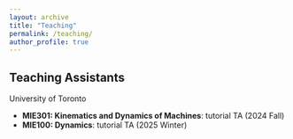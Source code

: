```yaml
---
layout: archive
title: "Teaching"
permalink: /teaching/
author_profile: true
---
```


## Teaching Assistants 
University of Toronto 
- <b>MIE301: Kinematics and Dynamics of Machines</b>: tutorial TA (2024 Fall)
- <b>MIE100: Dynamics</b>: tutorial TA (2025 Winter)
